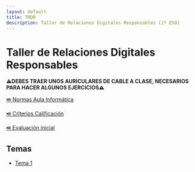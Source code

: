 ```yaml
---
layout: default
title: TRDR
description: Taller de Relaciones Digitales Responsables (1º ESO)
---
```


# Taller de Relaciones Digitales Responsables

**⚠️DEBES TRAER UNOS AURICULARES DE CABLE A CLASE, NECESARIOS PARA HACER ALGUNOS EJERCICIOS⚠️**

[⏯️ Normas Aula Informática](../../archivos/Normas-aula-informática.pdf)

[⏯️ Criterios Calificación](../../archivos/Criterios-de-calificación-ESO-y-Bachillerato.pdf)

[⏯️ Evaluación inicial](https://forms.office.com/e/h461aTaGu3)

## Temas

- [Tema 1](./aprendemos-a-manejar-el-ordenador/)